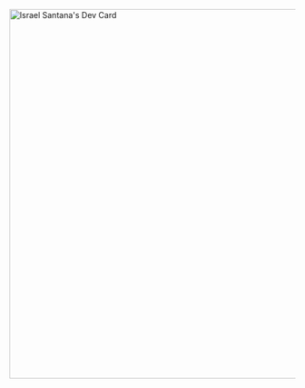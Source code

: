 <a href="https://app.daily.dev/mritzreal"><img src="https://api.daily.dev/devcards/v2/n5Svp5Zegegx5jgTJC3qN.png?r=zvn&type=wide" width="652" alt="Israel Santana's Dev Card"/></a>
